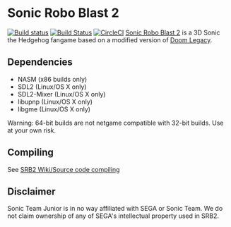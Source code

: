 # Sonic Robo Blast 2

[![Build status](https://ci.appveyor.com/api/projects/status/sog4xgnm5auuicce?svg=true)](https://ci.appveyor.com/project/jameds/srb2)
[![Build Status](https://travis-ci.org/jameds/SRB2.svg?branch=master)](https://travis-ci.org/jameds/SRB2)
[![CircleCI](https://circleci.com/gh/jameds/SRB2/tree/master.svg?style=svg)](https://circleci.com/gh/jameds/SRB2/tree/master)
[Sonic Robo Blast 2](https://srb2.org/) is a 3D Sonic the Hedgehog fangame based on a modified version of [Doom Legacy](http://doomlegacy.sourceforge.net/).

## Dependencies
- NASM (x86 builds only)
- SDL2 (Linux/OS X only)
- SDL2-Mixer (Linux/OS X only)
- libupnp (Linux/OS X only)
- libgme (Linux/OS X only)

Warning: 64-bit builds are not netgame compatible with 32-bit builds. Use at your own risk.

## Compiling

See [SRB2 Wiki/Source code compiling](http://wiki.srb2.org/wiki/Source_code_compiling)

## Disclaimer
Sonic Team Junior is in no way affiliated with SEGA or Sonic Team. We do not claim ownership of any of SEGA's intellectual property used in SRB2.
